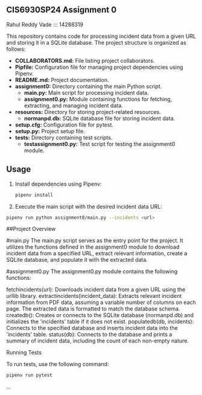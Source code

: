 ## CIS6930SP24 Assignment 0

Rahul Reddy Vade ::: 14288319

This repository contains code for processing incident data from a given URL and storing it in a SQLite database. The project structure is organized as follows:

- **COLLABORATORS.md:** File listing project collaborators.
- **Pipfile:** Configuration file for managing project dependencies using Pipenv.
- **README.md:** Project documentation.
- **assignment0:** Directory containing the main Python script.
  - **main.py:** Main script for processing incident data.
  - **assignment0.py:** Module containing functions for fetching, extracting, and managing incident data.
- **resources:** Directory for storing project-related resources.
  - **normanpd.db:** SQLite database file for storing incident data.
- **setup.cfg:** Configuration file for pytest.
- **setup.py:** Project setup file.
- **tests:** Directory containing test scripts.
  - **testassignment0.py:** Test script for testing the assignment0 module.

## Usage

1. Install dependencies using Pipenv:

   ```bash
   pipenv install


2. Execute the main script with the desired incident data URL:

  ```bash
  pipenv run python assignment0/main.py --incidents <url>
  ```

##Project Overview

#main.py
The main.py script serves as the entry point for the project. It utilizes the functions defined in the assignment0 module to download incident data from a specified URL, extract relevant information, create a SQLite database, and populate it with the extracted data.

#assignment0.py
The assignment0.py module contains the following functions:

fetchincidents(url): Downloads incident data from a given URL using the urllib library.
extractincidents(incident_data): Extracts relevant incident information from PDF data, assuming a variable number of columns on each page. The extracted data is formatted to match the database schema.
createdb(): Creates or connects to the SQLite database (normanpd.db) and initializes the 'incidents' table if it does not exist.
populatedb(db, incidents): Connects to the specified database and inserts incident data into the 'incidents' table.
status(db): Connects to the database and prints a summary of incident data, including the count of each non-empty nature.




Running Tests

To run tests, use the following command:
```bash
pipenv run pytest
```


...
